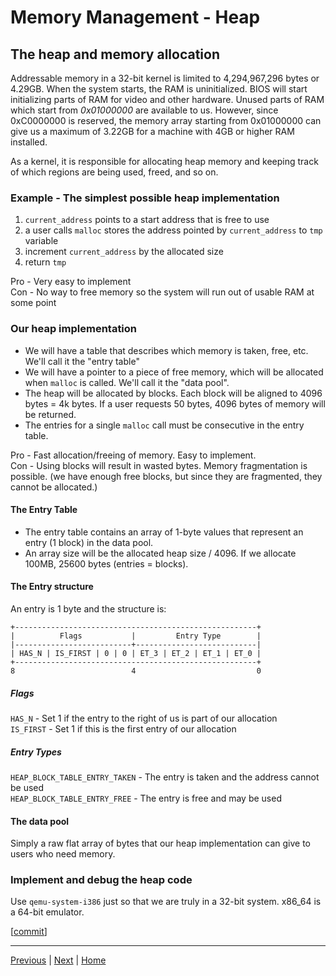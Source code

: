 # Memory Management - Heap

## The heap and memory allocation

Addressable memory in a 32-bit kernel is limited to 4,294,967,296 bytes or 4.29GB. When the system starts, the RAM is uninitialized. BIOS will start initializing parts of RAM for video and other hardware. Unused parts of RAM which start from _0x01000000_ are available to us. However, since 0xC0000000 is reserved, the memory array starting from 0x01000000 can give us a maximum of 3.22GB for a machine with 4GB or higher RAM installed.

As a kernel, it is responsible for allocating heap memory and keeping track of which regions are being used, freed, and so on.

### Example - The simplest possible heap implementation

1. `current_address` points to a start address that is free to use
2. a user calls `malloc` stores the address pointed by `current_address` to `tmp` variable
3. increment `current_address` by the allocated size
4. return `tmp`

Pro - Very easy to implement\
Con - No way to free memory so the system will run out of usable RAM at some point

### Our heap implementation

- We will have a table that describes which memory is taken, free, etc. We'll call it the "entry table"
- We will have a pointer to a piece of free memory, which will be allocated when `malloc` is called. We'll call it the "data pool".
- The heap will be allocated by blocks. Each block will be aligned to 4096 bytes = 4k bytes. If a user requests 50 bytes, 4096 bytes of memory will be returned.
- The entries for a single `malloc` call must be consecutive in the entry table.

Pro - Fast allocation/freeing of memory. Easy to implement.\
Con - Using blocks will result in wasted bytes. Memory fragmentation is possible. (we have enough free blocks, but since they are fragmented, they cannot be allocated.)

#### The Entry Table

- The entry table contains an array of 1-byte values that represent an entry (1 block) in the data pool.
- An array size will be the allocated heap size / 4096. If we allocate 100MB, 25600 bytes (entries = blocks).

#### The Entry structure

An entry is 1 byte and the structure is:

```
+------------------------------------------------------+
|          Flags           |         Entry Type        |
|--------------------------+---------------------------|
| HAS_N | IS_FIRST | 0 | 0 | ET_3 | ET_2 | ET_1 | ET_0 |
+------------------------------------------------------+
8                          4                           0
```

##### Flags

`HAS_N` - Set 1 if the entry to the right of us is part of our allocation\
`IS_FIRST` - Set 1 if this is the first entry of our allocation

##### Entry Types

`HEAP_BLOCK_TABLE_ENTRY_TAKEN` - The entry is taken and the address cannot be used\
`HEAP_BLOCK_TABLE_ENTRY_FREE` - The entry is free and may be used

#### The data pool

Simply a raw flat array of bytes that our heap implementation can give to users who need memory.

### Implement and debug the heap code

Use `qemu-system-i386` just so that we are truly in a 32-bit system. x86_64 is a 64-bit emulator.

[[commit](https://github.com/taikiy/kernel/commit/f3a3d3791ffef2e401f149ac237e63b037b9cac8)]

---

[Previous](./6_programmable_interrupt_controller.md) | [Next](./8_memory_management_paging.md) | [Home](../README.md)
